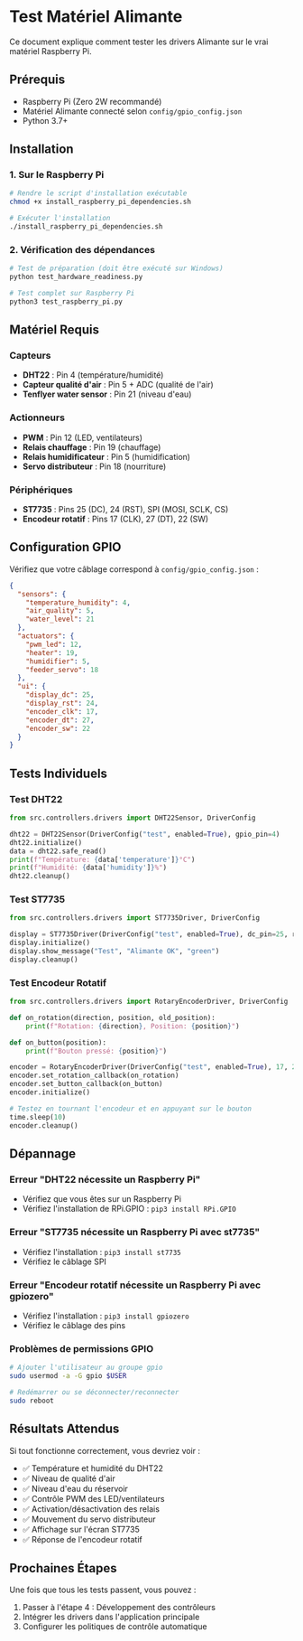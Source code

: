 # Test Matériel Alimante

Ce document explique comment tester les drivers Alimante sur le vrai matériel Raspberry Pi.

## Prérequis

- Raspberry Pi (Zero 2W recommandé)
- Matériel Alimante connecté selon `config/gpio_config.json`
- Python 3.7+

## Installation

### 1. Sur le Raspberry Pi

```bash
# Rendre le script d'installation exécutable
chmod +x install_raspberry_pi_dependencies.sh

# Exécuter l'installation
./install_raspberry_pi_dependencies.sh
```

### 2. Vérification des dépendances

```bash
# Test de préparation (doit être exécuté sur Windows)
python test_hardware_readiness.py

# Test complet sur Raspberry Pi
python3 test_raspberry_pi.py
```

## Matériel Requis

### Capteurs

- **DHT22** : Pin 4 (température/humidité)
- **Capteur qualité d'air** : Pin 5 + ADC (qualité de l'air)
- **Tenflyer water sensor** : Pin 21 (niveau d'eau)

### Actionneurs

- **PWM** : Pin 12 (LED, ventilateurs)
- **Relais chauffage** : Pin 19 (chauffage)
- **Relais humidificateur** : Pin 5 (humidification)
- **Servo distributeur** : Pin 18 (nourriture)

### Périphériques

- **ST7735** : Pins 25 (DC), 24 (RST), SPI (MOSI, SCLK, CS)
- **Encodeur rotatif** : Pins 17 (CLK), 27 (DT), 22 (SW)

## Configuration GPIO

Vérifiez que votre câblage correspond à `config/gpio_config.json` :

```json
{
  "sensors": {
    "temperature_humidity": 4,
    "air_quality": 5,
    "water_level": 21
  },
  "actuators": {
    "pwm_led": 12,
    "heater": 19,
    "humidifier": 5,
    "feeder_servo": 18
  },
  "ui": {
    "display_dc": 25,
    "display_rst": 24,
    "encoder_clk": 17,
    "encoder_dt": 27,
    "encoder_sw": 22
  }
}
```

## Tests Individuels

### Test DHT22

```python
from src.controllers.drivers import DHT22Sensor, DriverConfig

dht22 = DHT22Sensor(DriverConfig("test", enabled=True), gpio_pin=4)
dht22.initialize()
data = dht22.safe_read()
print(f"Température: {data['temperature']}°C")
print(f"Humidité: {data['humidity']}%")
dht22.cleanup()
```

### Test ST7735

```python
from src.controllers.drivers import ST7735Driver, DriverConfig

display = ST7735Driver(DriverConfig("test", enabled=True), dc_pin=25, rst_pin=24)
display.initialize()
display.show_message("Test", "Alimante OK", "green")
display.cleanup()
```

### Test Encodeur Rotatif

```python
from src.controllers.drivers import RotaryEncoderDriver, DriverConfig

def on_rotation(direction, position, old_position):
    print(f"Rotation: {direction}, Position: {position}")

def on_button(position):
    print(f"Bouton pressé: {position}")

encoder = RotaryEncoderDriver(DriverConfig("test", enabled=True), 17, 27, 22)
encoder.set_rotation_callback(on_rotation)
encoder.set_button_callback(on_button)
encoder.initialize()

# Testez en tournant l'encodeur et en appuyant sur le bouton
time.sleep(10)
encoder.cleanup()
```

## Dépannage

### Erreur "DHT22 nécessite un Raspberry Pi"

- Vérifiez que vous êtes sur un Raspberry Pi
- Vérifiez l'installation de RPi.GPIO : `pip3 install RPi.GPIO`

### Erreur "ST7735 nécessite un Raspberry Pi avec st7735"

- Vérifiez l'installation : `pip3 install st7735`
- Vérifiez le câblage SPI

### Erreur "Encodeur rotatif nécessite un Raspberry Pi avec gpiozero"

- Vérifiez l'installation : `pip3 install gpiozero`
- Vérifiez le câblage des pins

### Problèmes de permissions GPIO

```bash
# Ajouter l'utilisateur au groupe gpio
sudo usermod -a -G gpio $USER

# Redémarrer ou se déconnecter/reconnecter
sudo reboot
```

## Résultats Attendus

Si tout fonctionne correctement, vous devriez voir :

- ✅ Température et humidité du DHT22
- ✅ Niveau de qualité d'air
- ✅ Niveau d'eau du réservoir
- ✅ Contrôle PWM des LED/ventilateurs
- ✅ Activation/désactivation des relais
- ✅ Mouvement du servo distributeur
- ✅ Affichage sur l'écran ST7735
- ✅ Réponse de l'encodeur rotatif

## Prochaines Étapes

Une fois que tous les tests passent, vous pouvez :

1. Passer à l'étape 4 : Développement des contrôleurs
2. Intégrer les drivers dans l'application principale
3. Configurer les politiques de contrôle automatique
